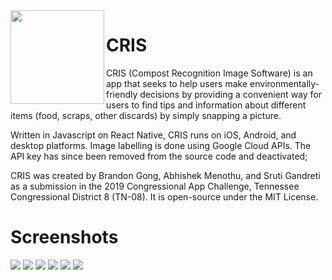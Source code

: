 <img src="images/cris_icon.png" align="left" height=150 />

# CRIS

CRIS (Compost Recognition Image Software) is an app that seeks to help users make environmentally-friendly decisions by providing
a convenient way for users to find tips and information about different items (food, scraps, other discards) by simply snapping
a picture.

Written in Javascript on React Native, CRIS runs on iOS, Android, and desktop platforms.  Image labelling is done using
Google Cloud APIs.  The API key has since been removed from the source code and deactivated; 

CRIS was created by Brandon Gong, Abhishek Menothu, and Sruti Gandreti as a submission in the 2019 Congressional App Challenge,
Tennessee Congressional District 8 (TN-08).  It is open-source under the MIT License.

# Screenshots

<img src="images/1.jpeg" />
<img src="images/2.png" />
<img src="images/3.jpeg" />
<img src="images/4.PNG" />
<img src="images/5.PNG" />
<img src="images/6.PNG" />

